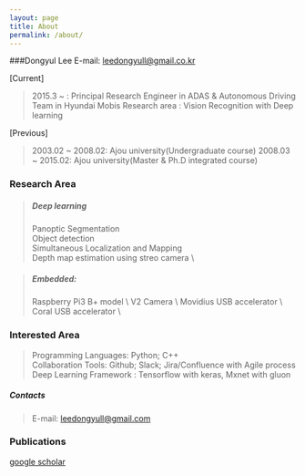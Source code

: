 ```yaml
---
layout: page
title: About
permalink: /about/
---
```


###Dongyul Lee
E-mail: leedongyull@gmail.co.kr


[Current]

> 2015.3 ~ : Principal Research Engineer in ADAS & Autonomous Driving Team in Hyundai Mobis 
> Research area : Vision Recognition with Deep learning

[Previous]
> 2003.02 ~ 2008.02: Ajou university(Undergraduate course)
> 2008.03 ~ 2015.02: Ajou university(Master & Ph.D integrated course)


### Research Area
> ##### Deep learning
> Panoptic Segmentation \
> Object detection \
> Simultaneous Localization and Mapping \
> Depth map estimation using streo camera \

> ##### Embedded:
> Raspberry Pi3 B+ model \ 
> V2 Camera \ 
> Movidius USB accelerator \ 
>Coral USB accelerator \ 

### Interested Area
> Programming Languages: Python; C++ \
> Collaboration Tools: Github; Slack; Jira/Confluence with Agile process \
> Deep Learning Framework : Tensorflow with keras, Mxnet with gluon

##### Contacts
>E-mail: leedongyull@gmail.com

### Publications
[google scholar](https://scholar.google.co.kr/citations?user=X6e-CywAAAAJ&hl=ko)
